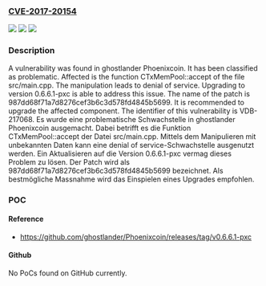 ### [CVE-2017-20154](https://cve.mitre.org/cgi-bin/cvename.cgi?name=CVE-2017-20154)
![](https://img.shields.io/static/v1?label=Product&message=Phoenixcoin&color=blue)
![](https://img.shields.io/static/v1?label=Version&message=n%2Fa%20&color=brightgreen)
![](https://img.shields.io/static/v1?label=Vulnerability&message=CWE-404%20Denial%20of%20Service&color=brightgreen)

### Description

A vulnerability was found in ghostlander Phoenixcoin. It has been classified as problematic. Affected is the function CTxMemPool::accept of the file src/main.cpp. The manipulation leads to denial of service. Upgrading to version 0.6.6.1-pxc is able to address this issue. The name of the patch is 987dd68f71a7d8276cef3b6c3d578fd4845b5699. It is recommended to upgrade the affected component. The identifier of this vulnerability is VDB-217068.
Es wurde eine problematische Schwachstelle in ghostlander Phoenixcoin ausgemacht. Dabei betrifft es die Funktion CTxMemPool::accept der Datei src/main.cpp. Mittels dem Manipulieren mit unbekannten Daten kann eine denial of service-Schwachstelle ausgenutzt werden. Ein Aktualisieren auf die Version 0.6.6.1-pxc vermag dieses Problem zu lösen. Der Patch wird als 987dd68f71a7d8276cef3b6c3d578fd4845b5699 bezeichnet. Als bestmögliche Massnahme wird das Einspielen eines Upgrades empfohlen.

### POC

#### Reference
- https://github.com/ghostlander/Phoenixcoin/releases/tag/v0.6.6.1-pxc

#### Github
No PoCs found on GitHub currently.

